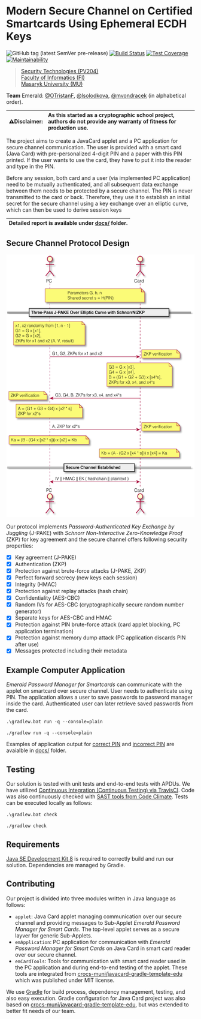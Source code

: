 # Modern Secure Channel on Certified Smartcards Using Ephemeral ECDH Keys

![GitHub tag (latest SemVer pre-release)](https://img.shields.io/github/v/tag/mvondracek/PV204_smartcards_Emerald?include_prereleases)
[![Build Status](https://travis-ci.org/mvondracek/PV204_smartcards_Emerald.svg?branch=master)](https://travis-ci.org/mvondracek/PV204_smartcards_Emerald)
[![Test Coverage](https://api.codeclimate.com/v1/badges/c9de1ba1e64b36d39113/test_coverage)](https://codeclimate.com/github/mvondracek/PV204_smartcards_Emerald/test_coverage)
[![Maintainability](https://api.codeclimate.com/v1/badges/c9de1ba1e64b36d39113/maintainability)](https://codeclimate.com/github/mvondracek/PV204_smartcards_Emerald/maintainability)

> [Security Technologies (PV204)](https://is.muni.cz/predmet/fi/jaro2020/PV204?lang=en)\
> [Faculty of Informatics (FI)](https://www.fi.muni.cz/index.html.en)\
> [Masaryk University (MU)](https://www.muni.cz/en)

**Team** Emerald:
[@OTristanF](https://github.com/OTristanF),
[@lsolodkova](https://github.com/lsolodkova),
[@mvondracek](https://github.com/mvondracek) (in alphabetical order).

| ⚠️**Disclaimer:** | As this started as a cryptographic school project, authors do not provide any warranty of fitness for production use. |
| --- | :--- |

The project aims to create a JavaCard applet and a PC application for secure channel
communication. The user is provided with a smart card (Java Card) with pre-personalized
4-digit PIN and a paper with this PIN printed. If the user wants to use the card, they have to put
it into the reader and type in the PIN.

Before any session, both card and a user (via implemented PC application) need to be mutually
authenticated, and all subsequent data exchange between them needs to be protected by a
secure channel. The PIN is never transmitted to the card or back. Therefore, they use it to
establish an initial secret for the secure channel using a key exchange over an elliptic curve,
which can then be used to derive session keys

|**Detailed report is available under [docs/](%2Fdocs%2FModern%20Secure%20Channel%20on%20Certified%20Smart%20Cards%20Using%20Ephemeral%20ECDH%20Keys%2C%20report%202020-04-23%2F) folder.**|
|---|

## Secure Channel Protocol Design

<img height="700em" src="%2Fdocs%2FModern%20Secure%20Channel%20on%20Certified%20Smart%20Cards%20Using%20Ephemeral%20ECDH%20Keys%2C%20report%202020-04-23%2Fimages%2Fimage1.png"/>

Our protocol implements *Password-Authenticated Key Exchange by Juggling* (J-PAKE) with
*Schnorr Non-Interactive Zero-Knowledge Proof* (ZKP) for key agreement and
the secure channel offers following security properties:

  - [x] Key agreement (J-PAKE)
  - [x] Authentication (ZKP)
  - [x] Protection against brute-force attacks (J-PAKE, ZKP)
  - [x] Perfect forward secrecy (new keys each session)
  - [x] Integrity (HMAC)
  - [x] Protection against replay attacks (hash chain)
  - [x] Confidentiality (AES-CBC)
  - [x] Random IVs for AES-CBC (cryptographically secure random number generator)
  - [x] Separate keys for AES-CBC and HMAC
  - [x] Protection against PIN brute-force attack (card applet blocking, PC application termination)
  - [x] Protection against memory dump attack (PC application discards PIN after use)
  - [x] Messages protected including their metadata

## Example Computer Application

*Emerald Password Manager for Smartcards* can communicate with the applet on
smartcard over secure channel. User needs to authenticate using PIN. The
application allows a user to save passwords to password manager inside the
card. Authenticated user can later retrieve saved passwords from the card.

~~~batch
.\gradlew.bat run -q --console=plain
~~~

~~~shell script
./gradlew run -q --console=plain
~~~

Examples of application output for [correct PIN](%2Fdocs%2Fcorrect%20PIN.txt)
and [incorrect PIN](%2Fdocs%2Fincorrect%20PIN.txt)
are avaialble in [docs/](%2Fdocs%2F)
folder.

## Testing

Our solution is tested with unit tests and end-to-end tests with APDUs. We have utilized
[Continuous Integration (Continuous Testing) via TravisCI](https://travis-ci.org/github/mvondracek/PV204_smartcards_Emerald/branches).
Code was also continuously checked with [SAST tools from Code Climate](https://codeclimate.com/github/mvondracek/PV204_smartcards_Emerald).
Tests can be executed locally as follows:

~~~batch
.\gradlew.bat check
~~~

~~~shell script
./gradlew check
~~~

## Requirements

[Java SE Development Kit 8](https://www.oracle.com/java/technologies/javase-jdk8-downloads.html)
is required to correctly build and run our solution. Dependencies are managed
by Gradle.

## Contributing

Our project is divided into three modules written in Java language as follows:

  - `applet`: Java Card applet managing communication over our secure channel and
    providing messages to Sub-Applet *Emerald Password Manager for Smart Cards*.
    The top-level applet serves as a secure layver for generic Sub-Applets.
  - `emApplication`: PC application for communication with *Emerald Password Manager
    for Smart Cards* on Java Card in smart card reader over our secure channel.
  - `emCardTools`: Tools for communication with smart card reader used in the PC
    application and during end-to-end testing of the applet. These tools are
    integrated from [crocs-muni/javacard-gradle-template-edu](https://github.com/crocs-muni/javacard-gradle-template-edu)
    which was published under MIT license.

We use [Gradle](https://gradle.org/) for build process, dependency management, testing, and also easy
execution. Gradle configuration for Java Card project was also based on [crocs-muni/javacard-gradle-template-edu](https://github.com/crocs-muni/javacard-gradle-template-edu), but was extended to better fit needs of our team.
